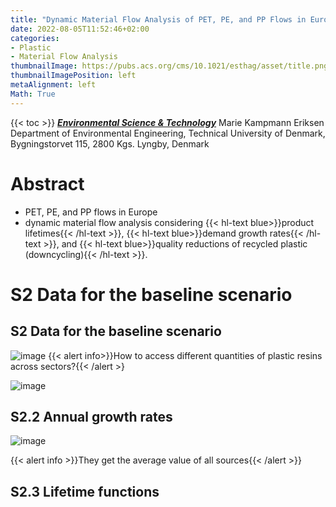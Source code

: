 ```yaml
---
title: "Dynamic Material Flow Analysis of PET, PE, and PP Flows in Europe: Evaluation of the Potential for Circular Economy"
date: 2022-08-05T11:52:46+02:00
categories:
- Plastic
- Material Flow Analysis
thumbnailImage: https://pubs.acs.org/cms/10.1021/esthag/asset/title.png
thumbnailImagePosition: left
metaAlignment: left
Math: True
---
```

<!--more-->
{{< toc >}}
[***Environmental Science & Technology***](https://pubs.acs.org/doi/full/10.1021/acs.est.0c03435)
Marie Kampmann Eriksen
Department of Environmental Engineering, Technical University of Denmark, Bygningstorvet 115, 2800 Kgs. Lyngby, Denmark
# Abstract
* PET, PE, and PP flows in Europe
* dynamic material flow analysis considering {{< hl-text blue>}}product lifetimes{{< /hl-text >}}, {{< hl-text blue>}}demand growth rates{{< /hl-text >}}, and {{< hl-text blue>}}quality reductions of recycled plastic (downcycling){{< /hl-text >}}.

# S2 Data for the baseline scenario
## S2 Data for the baseline scenario
![image](https://user-images.githubusercontent.com/65668613/183283932-aaf3af1f-dacc-4268-b5c0-7eac0e1300d7.png)
{{< alert info>}}How to access different quantities of plastic resins across sectors?{{< /alert >}

![image](https://user-images.githubusercontent.com/65668613/183284505-b53aba4a-f4a3-459c-9256-9f93e5cd54b5.png)

## S2.2 Annual growth rates
![image](https://user-images.githubusercontent.com/65668613/183286731-9583f054-9e89-4f02-9a13-bddd0a0c6366.png)

{{< alert info >}}They get the average value of all sources{{< /alert >}}

## S2.3 Lifetime functions
